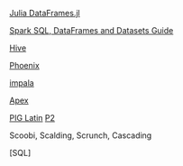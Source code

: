 [Julia DataFrames.jl](https://dataframesjl.readthedocs.io/en/latest/index.html)

[Spark SQL, DataFrames and Datasets Guide](http://spark.apache.org/docs/latest/sql-programming-guide.html)

[Hive](https://cwiki.apache.org/confluence/display/Hive/Tutorial)

[Phoenix](https://phoenix.apache.org/index.html)

[impala](https://www.cloudera.com/documentation/enterprise/latest/topics/impala.html)

[Apex](https://apex.apache.org/docs/apex/)

[PIG Latin](https://pig.apache.org/docs/r0.7.0/piglatin_ref1.html) [P2](https://hortonworks.com/blog/pig-eye-for-the-sql-guy/)

Scoobi, Scalding, Scrunch, Cascading

[SQL]

